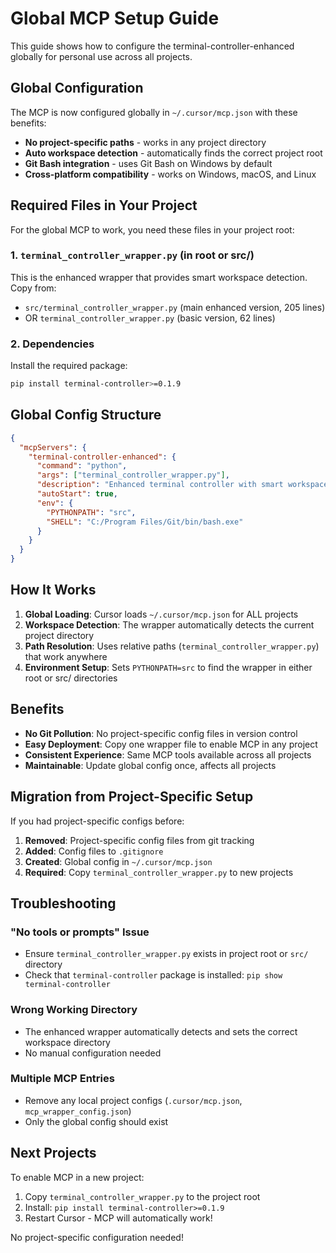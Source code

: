 # Global MCP Setup Guide

This guide shows how to configure the terminal-controller-enhanced globally for personal use across all projects.

## Global Configuration

The MCP is now configured globally in `~/.cursor/mcp.json` with these benefits:

- **No project-specific paths** - works in any project directory
- **Auto workspace detection** - automatically finds the correct project root
- **Git Bash integration** - uses Git Bash on Windows by default
- **Cross-platform compatibility** - works on Windows, macOS, and Linux

## Required Files in Your Project

For the global MCP to work, you need these files in your project root:

### 1. `terminal_controller_wrapper.py` (in root or src/)

This is the enhanced wrapper that provides smart workspace detection. Copy from:
- `src/terminal_controller_wrapper.py` (main enhanced version, 205 lines)
- OR `terminal_controller_wrapper.py` (basic version, 62 lines)

### 2. Dependencies

Install the required package:
```bash
pip install terminal-controller>=0.1.9
```

## Global Config Structure

```json
{
  "mcpServers": {
    "terminal-controller-enhanced": {
      "command": "python",
      "args": ["terminal_controller_wrapper.py"],
      "description": "Enhanced terminal controller with smart workspace detection and Git Bash support",
      "autoStart": true,
      "env": {
        "PYTHONPATH": "src",
        "SHELL": "C:/Program Files/Git/bin/bash.exe"
      }
    }
  }
}
```

## How It Works

1. **Global Loading**: Cursor loads `~/.cursor/mcp.json` for ALL projects
2. **Workspace Detection**: The wrapper automatically detects the current project directory
3. **Path Resolution**: Uses relative paths (`terminal_controller_wrapper.py`) that work anywhere
4. **Environment Setup**: Sets `PYTHONPATH=src` to find the wrapper in either root or src/ directories

## Benefits

- **No Git Pollution**: No project-specific config files in version control
- **Easy Deployment**: Copy one wrapper file to enable MCP in any project
- **Consistent Experience**: Same MCP tools available across all projects
- **Maintainable**: Update global config once, affects all projects

## Migration from Project-Specific Setup

If you had project-specific configs before:

1. **Removed**: Project-specific config files from git tracking
2. **Added**: Config files to `.gitignore` 
3. **Created**: Global config in `~/.cursor/mcp.json`
4. **Required**: Copy `terminal_controller_wrapper.py` to new projects

## Troubleshooting

### "No tools or prompts" Issue
- Ensure `terminal_controller_wrapper.py` exists in project root or `src/` directory
- Check that `terminal-controller` package is installed: `pip show terminal-controller`

### Wrong Working Directory
- The enhanced wrapper automatically detects and sets the correct workspace directory
- No manual configuration needed

### Multiple MCP Entries
- Remove any local project configs (`.cursor/mcp.json`, `mcp_wrapper_config.json`)
- Only the global config should exist

## Next Projects

To enable MCP in a new project:

1. Copy `terminal_controller_wrapper.py` to the project root
2. Install: `pip install terminal-controller>=0.1.9`
3. Restart Cursor - MCP will automatically work!

No project-specific configuration needed!